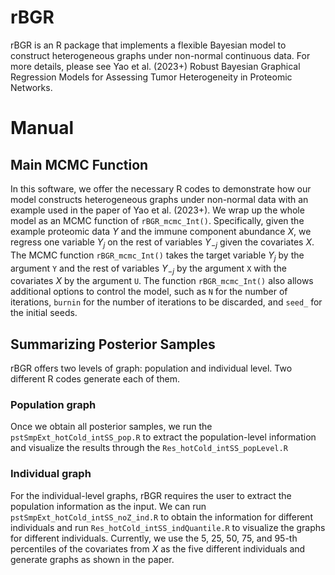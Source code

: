 # rBGR
rBGR is an R package that implements a flexible Bayesian model to construct heterogeneous graphs under non-normal continuous data. For more details, please see Yao et al. (2023+)  Robust Bayesian Graphical Regression Models for Assessing Tumor Heterogeneity in Proteomic Networks.

# Manual
## Main MCMC Function
In this software, we offer the necessary R codes to demonstrate how our model constructs heterogeneous graphs under non-normal data with an example used in the paper of Yao et al. (2023+). We wrap up the whole model as an MCMC function of `rBGR_mcmc_Int()`. Specifically, given the example proteomic data $Y$ and the immune component abundance $X$, we regress one variable $Y_j$ on the rest of variables $Y_{-j}$ given the covariates $X$. The MCMC function `rBGR_mcmc_Int()` takes the target variable $Y_j$ by the argument `Y` and the rest of variables $Y_{-j}$ by the argument `X` with the covariates $X$ by the argument `U`. The function `rBGR_mcmc_Int()` also allows additional options to control the model, such as `N` for the number of iterations, `burnin` for the number of iterations to be discarded, and `seed_` for the initial seeds. 

## Summarizing Posterior Samples
rBGR offers two levels of graph: population and individual level. Two different R codes generate each of them. 

### Population graph
Once we obtain all posterior samples, we run the `pstSmpExt_hotCold_intSS_pop.R` to extract the population-level information and visualize the results through the `Res_hotCold_intSS_popLevel.R` 

### Individual graph
For the individual-level graphs, rBGR requires the user to extract the population information as the input. We can run `pstSmpExt_hotCold_intSS_noZ_ind.R` to obtain the information for different individuals and run `Res_hotCold_intSS_indQuantile.R` to visualize the graphs for different individuals. Currently, we use the 5, 25, 50, 75, and 95-th percentiles of the covariates from $X$ as the five different individuals and generate graphs as shown in the paper.
